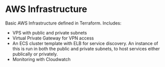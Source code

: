 # AWS Infrastructure

Basic AWS Infrastructure defined in Terraform. Includes:

- VPS with public and private subnets
- Virtual Private Gateway for VPN access
- An ECS cluster template with ELB for service discovery. An instance of this is run in both the public and private subnets, to host services either publically or privately.
- Monitoring with Cloudwatch

